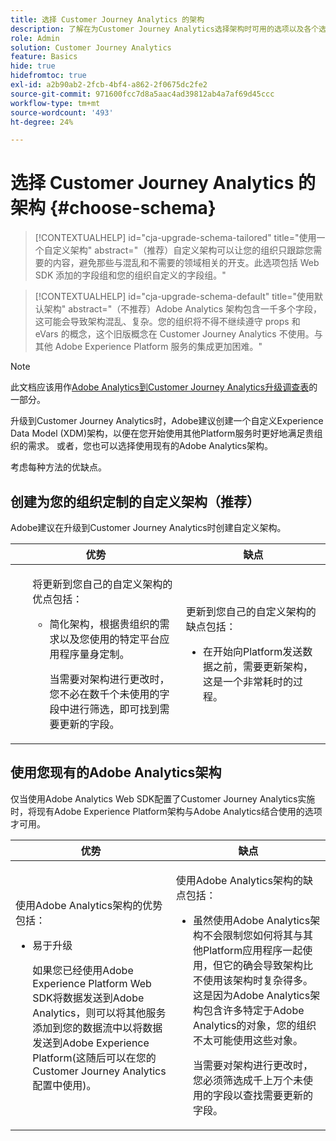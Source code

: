 ```yaml
---
title: 选择 Customer Journey Analytics 的架构
description: 了解在为Customer Journey Analytics选择架构时可用的选项以及各个选项的优缺点
role: Admin
solution: Customer Journey Analytics
feature: Basics
hide: true
hidefromtoc: true
exl-id: a2b90ab2-2fcb-4bf4-a862-2f0675dc2fe2
source-git-commit: 971600fcc7d8a5aac4ad39812ab4a7af69d45ccc
workflow-type: tm+mt
source-wordcount: '493'
ht-degree: 24%

---
```


# 选择 Customer Journey Analytics 的架构 {#choose-schema}

<!-- markdownlint-disable MD034 -->

>[!CONTEXTUALHELP]
>id="cja-upgrade-schema-tailored"
>title="使用一个自定义架构"
>abstract="（推荐）自定义架构可以让您的组织只跟踪您需要的内容，避免那些与混乱和不需要的领域相关的开支。此选项包括 Web SDK 添加的字段组和您的组织自定义的字段组。"

<!-- markdownlint-enable MD034 -->

<!-- markdownlint-disable MD034 -->

>[!CONTEXTUALHELP]
>id="cja-upgrade-schema-default"
>title="使用默认架构"
>abstract="（不推荐）Adobe Analytics 架构包含一千多个字段，这可能会导致架构混乱、复杂。您的组织将不得不继续遵守 props 和 eVars 的概念，这个旧版概念在 Customer Journey Analytics 不使用。与其他 Adobe Experience Platform 服务的集成更加困难。"

<!-- markdownlint-enable MD034 -->

>[!NOTE]
>
>此文档应该用作[Adobe Analytics到Customer Journey Analytics升级调查表](https://gigazelle.github.io/cja-ttv/)的一部分。

<!-- this page exists as the "Learn more" link in the info icons for the options "I am comfortable using my Adobe Analytics schema as a basis" and "I want to use a schema tailored to my organization" -->

升级到Customer Journey Analytics时，Adobe建议创建一个自定义Experience Data Model (XDM)架构，以便在您开始使用其他Platform服务时更好地满足贵组织的需求。 或者，您也可以选择使用现有的Adobe Analytics架构。

考虑每种方法的优缺点。

## 创建为您的组织定制的自定义架构（推荐）

Adobe建议在升级到Customer Journey Analytics时创建自定义架构。

| 优势 | 缺点 |
|----------|---------|
| <ul><p>将更新到您自己的自定义架构的优点包括：</p><ul><li>简化架构，根据贵组织的需求以及您使用的特定平台应用程序量身定制。</li><p>当需要对架构进行更改时，您不必在数千个未使用的字段中进行筛选，即可找到需要更新的字段。</p></ul> | <p>更新到您自己的自定义架构的缺点包括：</p><ul><li>在开始向Platform发送数据之前，需要更新架构，这是一个非常耗时的过程。</li></ul> |

## 使用您现有的Adobe Analytics架构

仅当使用Adobe Analytics Web SDK配置了Customer Journey Analytics实施时，将现有Adobe Experience Platform架构与Adobe Analytics结合使用的选项才可用。<!-- correct? Or can you do this with an AppMeasurement implementation?-->

| 优势 | 缺点 |
|----------|---------|
| <p>使用Adobe Analytics架构的优势包括：</p><ul><li>易于升级<p>如果您已经使用Adobe Experience Platform Web SDK将数据发送到Adobe Analytics，则可以将其他服务添加到您的数据流中以将数据发送到Adobe Experience Platform(这随后可以在您的Customer Journey Analytics配置中使用)。</p></li></ul> | <p>使用Adobe Analytics架构的缺点包括：</p><ul><li>虽然使用Adobe Analytics架构不会限制您如何将其与其他Platform应用程序一起使用，但它的确会导致架构比不使用该架构时复杂得多。 这是因为Adobe Analytics架构包含许多特定于Adobe Analytics的对象，您的组织不太可能使用这些对象。<p>当需要对架构进行更改时，您必须筛选成千上万个未使用的字段以查找需要更新的字段。</p></li></ul> |




<!-- Not sure about any of this: 

If you plan to use your Adobe Analytics schema, the following steps are required:

For Adobe Analytics implementations using AppMeasurement:

1. Datastream mapping

For Adobe Analytics implementations using the Web SDK:

1. 



the upgrade steps provided by the [Adobe Analytics to Customer Journey Analytics upgrade questionnaire](https://gigazelle.github.io/cja-ttv/).

If you want to create an XDM schema to use with Customer Journey Analytics, continue with [Create an XDM schema to use with Customer Journey Analytics](/help/getting-started/cja-upgrade/cja-upgrade-schema-create.md).


Tags: (All 3 require data prep mapping. Would need to go into the datastream and map every single field to its appropriate place in XDM. Because whenever you use the data object, it always requires mapping. If you send something in the data object and it doesn't get mapped, the it is permanently lost and can't be recovered.)

1. Shim - Intercepts and instead of sending data to a report suite, it sends it to a Data View. (Data object)

1. Russ special - convert current implementation to a Web SDK implementation - put everything in the data object. 

1. Plop entire data layer into the data object and send that to the datastream. (not documented. Might be the Web SDK docs.)

-->
